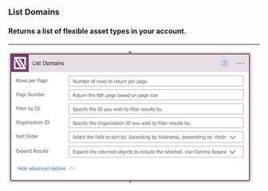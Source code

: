 ### List Domains
#### Returns a list of flexible asset types in your account.
***

![List Domains Action](../../assets/images/List-Domains.png)


